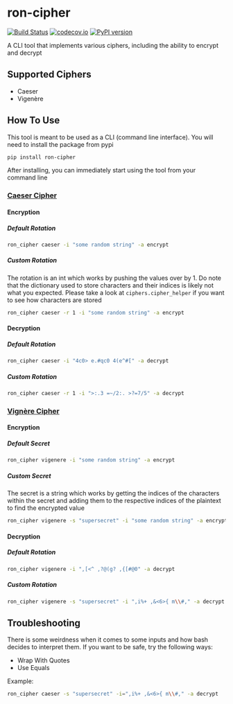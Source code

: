 # ron-cipher
[![Build Status](https://travis-ci.org/nairraghav/ron-cipher.svg?branch=master)](https://travis-ci.org/nairraghav/ron-cipher)
[![codecov.io](http://codecov.io/github/nairraghav/ron-cipher/coverage.svg?branch=master)](https://codecov.io/gh/nairraghav/ron-cipher)
[![PyPI version](https://badge.fury.io/py/ron-cipher.svg)](https://badge.fury.io/py/ron-cipher)

A CLI tool that implements various ciphers, including the ability to encrypt and decrypt

## Supported Ciphers
* Caeser
* Vigenère

## How To Use
This tool is meant to be used as a CLI (command line interface). You will need to install the package from pypi
```bash
pip install ron-cipher
```

After installing, you can immediately start using the tool from your command line
### [Caeser Cipher](https://en.wikipedia.org/wiki/Caesar_cipher)
#### Encryption
##### Default Rotation
```bash
ron_cipher caeser -i "some random string" -a encrypt
```

##### Custom Rotation
The rotation is an int which works by pushing the values over by 1. Do note that the dictionary used to store characters
and their indices is likely not what you expected. Please take a look at `ciphers.cipher_helper` if you want to see
how characters are stored
```bash
ron_cipher caeser -r 1 -i "some random string" -a encrypt
```

#### Decryption
##### Default Rotation
```bash
ron_cipher caeser -i "4c0> e.#qc0 4(e^#[" -a decrypt
```

##### Custom Rotation
```bash
ron_cipher caeser -r 1 -i ">:.3 =~/2:. >?=7/5" -a decrypt
```


### [Vignère Cipher](https://en.wikipedia.org/wiki/Vigen%C3%A8re_cipher)
#### Encryption
##### Default Secret
```bash
ron_cipher vigenere -i "some random string" -a encrypt
```

##### Custom Secret
The secret is a string which works by getting the indices of the characters within the secret and adding them to the 
respective indices of the plaintext to find the encrypted value
```bash
ron_cipher vigenere -s "supersecret" -i "some random string" -a encrypt
```

#### Decryption
##### Default Rotation
```bash
ron_cipher vigenere -i ",[<^ ,?@(g? ,{[#@0" -a decrypt
```

##### Custom Rotation
```bash
ron_cipher vigenere -s "supersecret" -i ",i%+ ,&<6>{ m\\#," -a decrypt
```

## Troubleshooting
There is some weirdness when it comes to some inputs and how bash decides to interpret them. If you want to be safe, try
the following ways:
* Wrap With Quotes
* Use Equals

Example:
```bash
ron_cipher caeser -s "supersecret" -i=",i%+ ,&<6>{ m\\#," -a decrypt
```